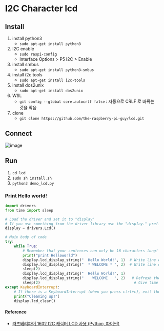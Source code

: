 # I2C Character lcd

## Install

1. install python3
   * `sudo apt-get install python3`
2. I2C enable
   * `sudo raspi-config`
   * Interface Options > P5 I2C > Enable
3. install smbus
   * `sudo apt-get install python3-smbus`
4. install i2c tools
   * `sudo apt-get install i2c-tools`
5. install dos2unix
   * `sudo apt-get install dos2unix`
6. WSL
   * `git config --global core.autocrlf false` : 자동으로 CRLF 로 바뀌는 것을 막음
7. clone
   * `git clone https://github.com/the-raspberry-pi-guy/lcd.git`

## Connect

![image](https://user-images.githubusercontent.com/48989903/171648403-89ccbb6b-3e10-4902-8bf3-698f5b73641d.png)

## Run

1. `cd lcd`
2. `sudo sh install.sh`
3. `python3 demo_lcd.py`

### Print Hello world!

```python
import drivers
from time import sleep

# Load the driver and set it to "display"
# If you use something from the driver library use the "display." prefix first
display = drivers.Lcd()

# Main body of code
try:
    while True:
        # Remember that your sentences can only be 16 characters long!
        print("print Helloworld")
        display.lcd_display_string("  Hello World!", 1)  # Write line of text to first line of display
        display.lcd_display_string("  * WELCOME * ", 2)  # Write line of text to second line of display
        sleep(2)                         
        display.lcd_display_string("  Hello World!", 1)                  # Give time for the message to be read
        display.lcd_display_string("    WELCOME   ", 2)   # Refresh the first line of display with a different message
        sleep(2)                                           # Give time for the message to be read                                          # Give time for the message to be read
except KeyboardInterrupt:
    # If there is a KeyboardInterrupt (when you press ctrl+c), exit the program and cleanup
    print("Cleaning up!")
    display.lcd_clear()
```

#### Reference

* [라즈베리파이 1602 I2C 캐릭터 LCD 사용 (Python, 파이썬)](https://velog.io/@dogakday/%EB%9D%BC%EC%A6%88%EB%B2%A0%EB%A6%AC%ED%8C%8C%EC%9D%B4-1602-I2C-%EC%BA%90%EB%A6%AD%ED%84%B0-LCE-%EC%82%AC%EC%9A%A9-Python-%ED%8C%8C%EC%9D%B4%EC%8D%AC)
